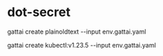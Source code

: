 # dot-secret

gattai create plainoldtext --input env.gattai.yaml

gattai create kubectl:v1.23.5 --input env.gattai.yaml
